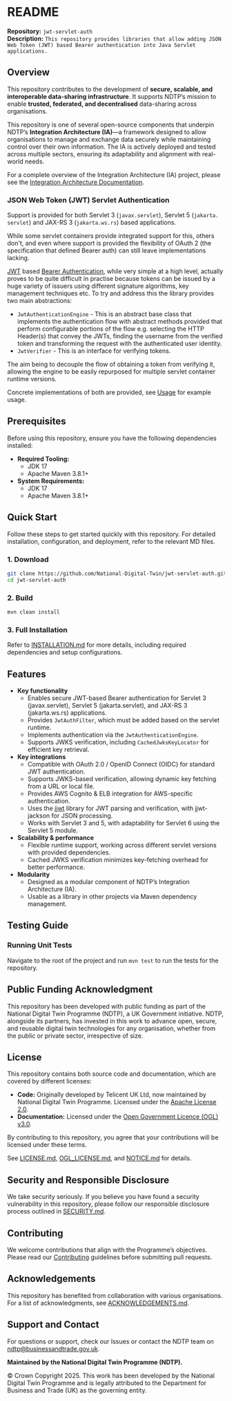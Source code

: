 # README

**Repository:** `jwt-servlet-auth`  
**Description:** `This repository provides libraries that allow adding JSON Web Token (JWT) based Bearer authentication into
Java Servlet applications.`

<!-- SPDX-License-Identifier: Apache-2.0 AND OGL-UK-3.0 -->

## Overview
This repository contributes to the development of **secure, scalable, and interoperable data-sharing infrastructure**. It supports NDTP’s mission to enable **trusted, federated, and decentralised** data-sharing across organisations.

This repository is one of several open-source components that underpin NDTP’s **Integration Architecture (IA)**—a framework designed to allow organisations to manage and exchange data securely while maintaining control over their own information. The IA is actively deployed and tested across multiple sectors, ensuring its adaptability and alignment with real-world needs.

For a complete overview of the Integration Architecture (IA) project, please see the [Integration Architecture Documentation](https://github.com/National-Digital-Twin/integration-architecture-documentation).

### JSON Web Token (JWT) Servlet Authentication

Support is provided for both Servlet 3 (`javax.servlet`), Servlet 5 (`jakarta. servlet`) and
JAX-RS 3 (`jakarta.ws.rs`) based applications.

While some servlet containers provide integrated support for this, others don't, and even where support is provided the
flexibility of OAuth 2 (the specification that defined Bearer auth) can still leave implementations lacking.

[JWT][Rfc7519] based [Bearer Authentication][Rfc6750], while very simple at a high level, actually proves to be quite difficult in practise
because tokens can be issued by a huge variety of issuers using different signature algorithms, key management
techniques etc. To try and address this the library provides two main abstractions:

- `JwtAuthenticationEngine` - This is an abstract base class that implements the authentication flow with abstract
  methods provided that perform configurable portions of the flow e.g. selecting the HTTP Header(s) that convey the
  JWTs, finding the username from the verified token and transforming the request with the authenticated user identity.
- `JwtVerifier` - This is an interface for verifying tokens.

The aim being to decouple the flow of obtaining a token from verifying it, allowing the engine to be easily
repurposed for multiple servlet container runtime versions.

Concrete implementations of both are provided, see [Usage](INSTALLATION.md#usage) for example usage.

## Prerequisites
Before using this repository, ensure you have the following dependencies installed:
- **Required Tooling:**
    - JDK 17
    - Apache Maven 3.8.1+
- **System Requirements:**
    - JDK 17
    - Apache Maven 3.8.1+

## Quick Start
Follow these steps to get started quickly with this repository. For detailed installation, configuration, and deployment, refer to the relevant MD files.

### 1. Download
```sh  
git clone https://github.com/National-Digital-Twin/jwt-servlet-auth.git
cd jwt-servlet-auth 
```
### 2. Build
```sh  
mvn clean install 
```

### 3. Full Installation
Refer to [INSTALLATION.md](INSTALLATION.md) for more details, including required dependencies and setup configurations.

## Features
- **Key functionality**
  - Enables secure JWT-based Bearer authentication for Servlet 3 (javax.servlet), Servlet 5 (jakarta.servlet), and JAX-RS 3 (jakarta.ws.rs) applications. 
  - Provides `JwtAuthFilter`, which must be added based on the servlet runtime. 
  - Implements authentication via the `JwtAuthenticationEngine`.
  - Supports JWKS verification, including `CachedJwksKeyLocator` for efficient key retrieval. 
- **Key integrations**
  - Compatible with OAuth 2.0 / OpenID Connect (OIDC) for standard JWT authentication. 
  - Supports JWKS-based verification, allowing dynamic key fetching from a URL or local file. 
  - Provides AWS Cognito & ELB integration for AWS-specific authentication. 
  - Uses the [jjwt](https://github.com/jwtk/jjwt) library for JWT parsing and verification, with jjwt-jackson for JSON processing. 
  - Works with Servlet 3 and 5, with adaptability for Servlet 6 using the Servlet 5 module.
- **Scalability & performance**
  - Flexible runtime support, working across different servlet versions with provided dependencies.
  - Cached JWKS verification minimizes key-fetching overhead for better performance.
- **Modularity**
  - Designed as a modular component of NDTP’s Integration Architecture (IA).
  - Usable as a library in other projects via Maven dependency management.

## Testing Guide

### Running Unit Tests
Navigate to the root of the project and run `mvn test` to run the tests for the repository.

## Public Funding Acknowledgment
This repository has been developed with public funding as part of the National Digital Twin Programme (NDTP), a UK Government initiative. NDTP, alongside its partners, has invested in this work to advance open, secure, and reusable digital twin technologies for any organisation, whether from the public or private sector, irrespective of size.

## License
This repository contains both source code and documentation, which are covered by different licenses:
- **Code:** Originally developed by Telicent UK Ltd, now maintained by National Digital Twin Programme. Licensed under the [Apache License 2.0](LICENSE.md).
- **Documentation:** Licensed under the [Open Government Licence (OGL) v3.0](OGL_LICENSE.md).

By contributing to this repository, you agree that your contributions will be licensed under these terms.

See [LICENSE.md](LICENSE.md), [OGL_LICENSE.md](OGL_LICENSE.md), and [NOTICE.md](NOTICE.md) for details.

## Security and Responsible Disclosure
We take security seriously. If you believe you have found a security vulnerability in this repository, please follow our responsible disclosure process outlined in [SECURITY.md](SECURITY.md).

## Contributing
We welcome contributions that align with the Programme’s objectives. Please read our [Contributing](CONTRIBUTING.md) guidelines before submitting pull requests.

## Acknowledgements
This repository has benefited from collaboration with various organisations. For a list of acknowledgments, see [ACKNOWLEDGEMENTS.md](ACKNOWLEDGEMENTS.md).

## Support and Contact
For questions or support, check our Issues or contact the NDTP team on ndtp@businessandtrade.gov.uk.

[Rfc7519]: https://datatracker.ietf.org/doc/html/rfc7519
[Rfc6750]: https://datatracker.ietf.org/doc/html/rfc6750

**Maintained by the National Digital Twin Programme (NDTP).**

© Crown Copyright 2025. This work has been developed by the National Digital Twin Programme and is legally attributed to the Department for Business and Trade (UK) as the governing entity.
